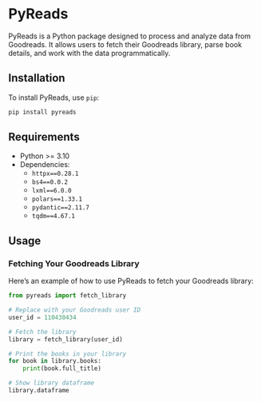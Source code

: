 # PyReads

PyReads is a Python package designed to process and analyze data from Goodreads. It allows users to fetch their Goodreads library, parse book details, and work with the data programmatically.

## Installation

To install PyReads, use `pip`:

```bash
pip install pyreads
```

## Requirements

- Python >= 3.10
- Dependencies:
  - `httpx==0.28.1`
  - `bs4==0.0.2`
  - `lxml==6.0.0`
  - `polars==1.33.1`
  - `pydantic==2.11.7`
  - `tqdm==4.67.1`

## Usage

### Fetching Your Goodreads Library

Here’s an example of how to use PyReads to fetch your Goodreads library:

```python
from pyreads import fetch_library

# Replace with your Goodreads user ID
user_id = 110430434

# Fetch the library
library = fetch_library(user_id)

# Print the books in your library
for book in library.books:
    print(book.full_title)

# Show library dataframe
library.dataframe
```

